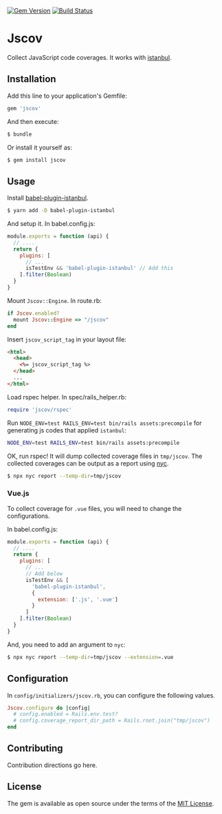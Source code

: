 [![Gem Version](https://badge.fury.io/rb/jscov.svg)](http://badge.fury.io/rb/jscov)
[![Build Status](https://travis-ci.org/kzkn/jscov.svg?branch=master)](https://travis-ci.org/kzkn/jscov)

# Jscov

Collect JavaScript code coverages. It works with [istanbul](https://istanbul.js.org/).

## Installation
Add this line to your application's Gemfile:

```ruby
gem 'jscov'
```

And then execute:
```bash
$ bundle
```

Or install it yourself as:
```bash
$ gem install jscov
```

## Usage

Install [babel-plugin-istanbul](https://github.com/istanbuljs/babel-plugin-istanbul).

```bash
$ yarn add -D babel-plugin-istanbul
```

And setup it. In babel.config.js:

```js
module.exports = function (api) {
  // ....
  return {
    plugins: [
      // ...
      isTestEnv && 'babel-plugin-istanbul' // Add this
    ].filter(Boolean)
  }
}
```

Mount `Jscov::Engine`. In route.rb:

```ruby
if Jscov.enabled?
  mount Jscov::Engine => "/jscov"
end
```

Insert `jscov_script_tag` in your layout file:

```html
<html>
  <head>
    <%= jscov_script_tag %>
  </head>
  ...
</html>
```

Load rspec helper. In spec/rails_helper.rb:

```ruby
require 'jscov/rspec'
```

Run `NODE_ENV=test RAILS_ENV=test bin/rails assets:precompile` for generating js codes that applied `istanbul`:

```bash
NODE_ENV=test RAILS_ENV=test bin/rails assets:precompile
```

OK, run rspec! It will dump collected coverage files in `tmp/jscov`.
The collected coverages can be output as a report using [nyc](https://github.com/istanbuljs/nyc).

```bash
$ npx nyc report --temp-dir=tmp/jscov
```

### Vue.js

To collect coverage for `.vue` files, you will need to change the configurations.

In babel.config.js:

```js
module.exports = function (api) {
  // ....
  return {
    plugins: [
      // ...
      // Add below
      isTestEnv && [
        'babel-plugin-istanbul',
        {
          extension: ['.js', '.vue']
        }
      ]
    ].filter(Boolean)
  }
}
```

And, you need to add an argument to `nyc`:

```bash
$ npx nyc report --temp-dir=tmp/jscov --extension=.vue
```

## Configuration

In `config/initializers/jscov.rb`, you can configure the following values.

```ruby
Jscov.configure do |config|
  # config.enabled = Rails.env.test?
  # config.coverage_report_dir_path = Rails.root.join("tmp/jscov")
end
```

## Contributing
Contribution directions go here.

## License
The gem is available as open source under the terms of the [MIT License](https://opensource.org/licenses/MIT).
